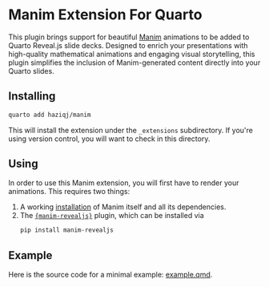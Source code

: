 # Manim Extension For Quarto

This plugin brings support for beautiful [Manim]() animations to be added to Quarto Reveal.js slide decks. 
Designed to enrich your presentations with high-quality mathematical animations and engaging visual storytelling, this plugin simplifies the inclusion of Manim-generated content directly into your Quarto slides.


## Installing

```bash
quarto add haziqj/manim
```

This will install the extension under the `_extensions` subdirectory.
If you're using version control, you will want to check in this directory.

## Using

In order to use this Manim extension, you will first have to render your animations.
This requires two things:

1. A working [installation](https://docs.manim.community/en/stable/installation.html#local-installation) of Manim itself and all its dependencies.
2. The [`{manim-revealjs}`](https://github.com/RickDW/manim-revealjs) plugin, which can be installed via
   ```bash
   pip install manim-revealjs
   ```



## Example

Here is the source code for a minimal example: [example.qmd](example.qmd).

